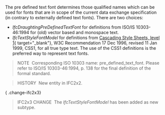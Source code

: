 ﻿The pre defined text font determines those qualified names which can be used for fonts that are in scope of the current data exchange specification (in contrary to externally defined text fonts). There are two choices:

* _IfcDraughtingPreDefinedTextFont_ for definitions from ISO/IS 10303-46:1994 for (old) vector based and monospace text.   
* _IfcTextStyleFontModel_ for definitions from [Cascading Style Sheets, level 1](http://www.w3.org/TR/REC-CSS1){ target="_blank"}, W3C Recommendation 17 Dec 1996, revised 11 Jan 1999, CSS1, for all true type text. The use of the CSS1 definitions is the preferred way to represent text fonts.

> NOTE&nbsp; Corresponding ISO 10303 name: pre_defined_text_font. Please refer to ISO/IS 10303-46:1994, p. 138 for the final definition of the formal standard.

> HISTORY&nbsp; New entity in IFC2x2.

{ .change-ifc2x3}
> IFC2x3 CHANGE&nbsp; The _IfcTextStyleFontModel_ has been added as new subtype.
